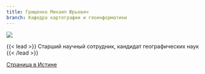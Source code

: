 ```yaml
---
title: Грищенко Михаил Юрьевич
branch: Кафедра картографии и геоинформатики
---
```

![](img/gmu.jpg)

{{< lead >}} Старший научный сотрудник, кандидат географических наук {{< /lead >}}

[Страница в Истине](https://istina.msu.ru/workers/494711)